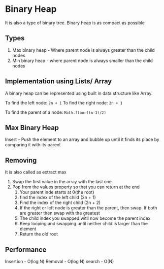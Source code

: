 # Binary Heap
It is also a type of binary tree. Binary heap is as compact as possible

## Types
1. Max binary heap - Where parent node is always greater than the child nodes
2. Min binary heap - where parent node is always smaller than the child nodes

## Implementation using Lists/ Array
A binary heap can be represented using built in data structure like Array.

To find the left node: `2n + 1`
To find the right node: `2n + 1`

To find the parent of a node: `Math.floor((n-1)/2)`

## Max Binary Heap

Insert - Push the element to an array and bubble up until it finds its place by comparing it with its parent

## Removing 
It is also called as extract max
1. Swap the first value in the array with the last one
2. Pop from the values property so that you can return at the end
   1. Your parent inde starts at 0(the root)
   2. find the index of the left child (2n + 1)
   3. Find the index of the right child (2n + 2)
   4. If the right or left node is greater than the parent, then swap. If both are greater then swap with the greatest
   5. The child index you swapped witll now become the parent index
   6. Keep looping and swapping until neither child is larger than the element
   7. Return the old root

## Performance
Insertion - O(log N)
Removal - O(log N)
search - O(N)